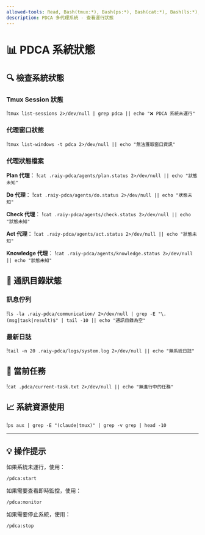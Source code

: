```yaml
---
allowed-tools: Read, Bash(tmux:*), Bash(ps:*), Bash(cat:*), Bash(ls:*), Bash(tail:*)
description: PDCA 多代理系統 - 查看運行狀態
---
```


# 📊 PDCA 系統狀態

## 🔍 檢查系統狀態

### Tmux Session 狀態
!`tmux list-sessions 2>/dev/null | grep pdca || echo "❌ PDCA 系統未運行"`

### 代理窗口狀態
!`tmux list-windows -t pdca 2>/dev/null || echo "無法獲取窗口資訊"`

### 代理狀態檔案
**Plan 代理**：
!`cat .raiy-pdca/agents/plan.status 2>/dev/null || echo "狀態未知"`

**Do 代理**：
!`cat .raiy-pdca/agents/do.status 2>/dev/null || echo "狀態未知"`

**Check 代理**：
!`cat .raiy-pdca/agents/check.status 2>/dev/null || echo "狀態未知"`

**Act 代理**：
!`cat .raiy-pdca/agents/act.status 2>/dev/null || echo "狀態未知"`

**Knowledge 代理**：
!`cat .raiy-pdca/agents/knowledge.status 2>/dev/null || echo "狀態未知"`

## 📁 通訊目錄狀態

### 訊息佇列
!`ls -la .raiy-pdca/communication/ 2>/dev/null | grep -E "\.(msg|task|result)$" | tail -10 || echo "通訊目錄為空"`

### 最新日誌
!`tail -n 20 .raiy-pdca/logs/system.log 2>/dev/null || echo "無系統日誌"`

## 🎯 當前任務
!`cat .pdca/current-task.txt 2>/dev/null || echo "無進行中的任務"`

## 📈 系統資源使用
!`ps aux | grep -E "(claude|tmux)" | grep -v grep | head -10`

---

## 💡 操作提示

如果系統未運行，使用：
```
/pdca:start
```

如果需要查看即時監控，使用：
```
/pdca:monitor
```

如果需要停止系統，使用：
```
/pdca:stop
```